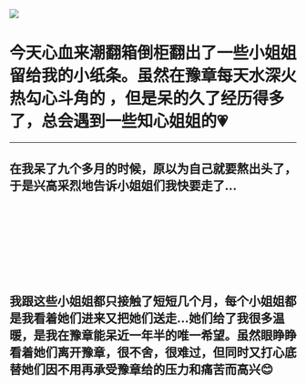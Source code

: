 <p><img src="https://github.com/ZjzMisaka/iaders/tree/master/img/2019/11/abfff-006OmctYly1fltlpkj3knj318g0qoae5.jpg"></p>
<h1>今天心血来潮翻箱倒柜翻出了一些小姐姐留给我的小纸条。虽然在豫章每天水深火热勾心斗角的 ，但是呆的久了经历得多了，总会遇到一些知心姐姐的💗️</h1>
<p><span id="more-8413"></span></p>
<hr>
<h2>在我呆了九个多月的时候，原以为自己就要熬出头了，于是兴高采烈地告诉小姐姐们我快要走了&#8230;</h2>
<p class="picbox"><img src="https://github.com/ZjzMisaka/iaders/tree/master/img/2019/11/e8883-006OmctYly1fltlpll0bwj30qo0suwn1.jpg" alt=""></p>
<p class="picbox"><img src="https://github.com/ZjzMisaka/iaders/tree/master/img/2019/11/416ab-006OmctYly1fltlpmqhhkj31be0qoqc8.jpg" alt=""></p>
<p class="picbox"><img src="https://github.com/ZjzMisaka/iaders/tree/master/img/2019/11/b300c-006OmctYly1fltlpo91imj30zk0qo45c.jpg" alt=""></p>
<p class="picbox"><img src="https://github.com/ZjzMisaka/iaders/tree/master/img/2019/11/3a032-006OmctYly1fltlpp34igj30rv0qoafl.jpg" alt=""></p>
<p class="picbox"><img src="https://github.com/ZjzMisaka/iaders/tree/master/img/2019/11/60370-006OmctYly1fltlpqxehuj30zo0qok15.jpg" alt=""></p>
<p class="picbox"><img src="https://github.com/ZjzMisaka/iaders/tree/master/img/2019/11/1c087-006OmctYly1fltlps5azjj31dq0qok23.jpg" alt=""></p>
<p class="picbox"><img src="https://github.com/ZjzMisaka/iaders/tree/master/img/2019/11/58a5c-006OmctYly1fltlptdh18j31kw0l815f.jpg" alt=""></p>
<p class="picbox"><img src="https://github.com/ZjzMisaka/iaders/tree/master/img/2019/11/70e55-006OmctYly1fltlpuuvfaj31g10qo4c2.jpg" alt=""></p>
<p class="picbox"><img src="https://github.com/ZjzMisaka/iaders/tree/master/img/2019/11/5161f-006OmctYly1fltlpw33xwj31kw0oe4c7.jpg" alt=""></p>
<p class="picbox"><img src="https://github.com/ZjzMisaka/iaders/tree/master/img/2019/11/daf41-006OmctYly1fltlpx73pwj318l0qodr6.jpg" alt=""></p>
<h2>我跟这些小姐姐都只接触了短短几个月，每个小姐姐都是我看着她们进来又把她们送走&#8230;她们给了我很多温暖，是我在豫章能呆近一年半的唯一希望。虽然眼睁睁看着她们离开豫章，很不舍，很难过，但同时又打心底替她们因不用再承受豫章给的压力和痛苦而高兴😊️​​​​</h2>